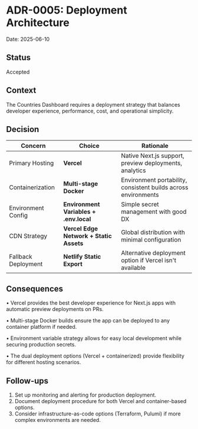 # ADR-0005: Deployment Architecture

Date: 2025-06-10

## Status
Accepted

## Context

The Countries Dashboard requires a deployment strategy that balances developer experience, performance, cost, and operational simplicity.

## Decision

| Concern | Choice | Rationale |
|---------|--------|-----------|
| Primary Hosting | **Vercel** | Native Next.js support, preview deployments, analytics |
| Containerization | **Multi-stage Docker** | Environment portability, consistent builds across environments |
| Environment Config | **Environment Variables + .env.local** | Simple secret management with good DX |
| CDN Strategy | **Vercel Edge Network + Static Assets** | Global distribution with minimal configuration |
| Fallback Deployment | **Netlify Static Export** | Alternative deployment option if Vercel isn't available |

## Consequences

• Vercel provides the best developer experience for Next.js apps with automatic preview deployments on PRs.

• Multi-stage Docker builds ensure the app can be deployed to any container platform if needed.

• Environment variable strategy allows for easy local development while securing production secrets.

• The dual deployment options (Vercel + containerized) provide flexibility for different hosting scenarios.

## Follow-ups

1. Set up monitoring and alerting for production deployment.
2. Document deployment procedure for both Vercel and container-based options.
3. Consider infrastructure-as-code options (Terraform, Pulumi) if more complex environments are needed. 